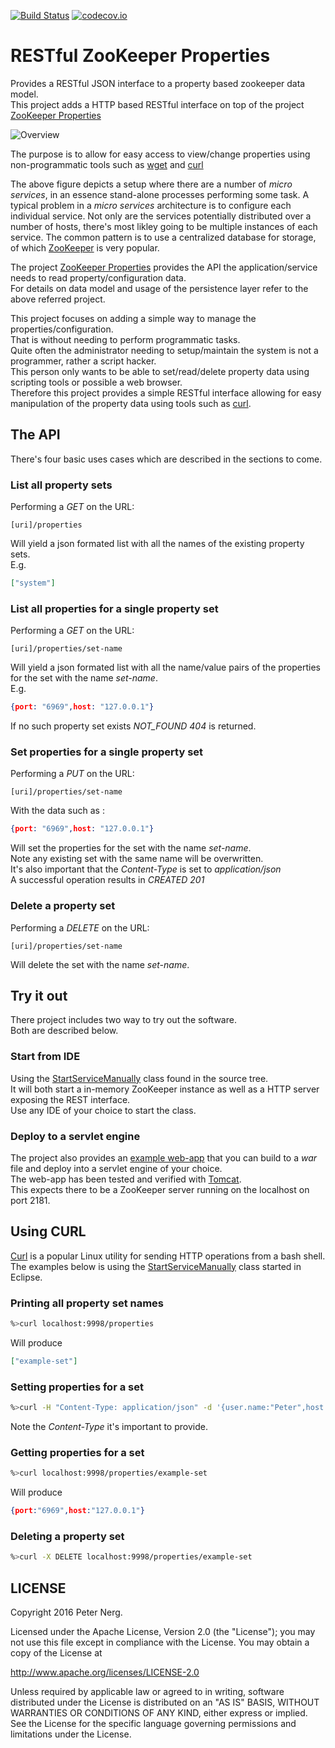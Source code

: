 [![Build Status](https://travis-ci.org/pnerg/restful-zookeeper-properties.svg?branch=master)](https://travis-ci.org/pnerg/restful-zookeeper-properties) [![codecov.io](https://codecov.io/github/pnerg/restful-zookeeper-properties/coverage.svg?branch=master)](https://codecov.io/github/pnerg/restful-zookeeper-properties?branch=master)

# RESTful ZooKeeper Properties
Provides a RESTful JSON interface to a property based zookeeper data model.    
This project adds a HTTP based RESTful interface on top of the project [ZooKeeper Properties](https://github.com/pnerg/zookeeper-properties)

![Overview](https://github.com/pnerg/restful-zookeeper-properties/blob/master/src/main/javadoc/doc-files/overview.png)

The purpose is to allow for easy access to view/change properties using non-programmatic tools such as [wget](https://www.gnu.org/software/wget/) and [curl](http://man.cx/curl)

The above figure depicts a setup where there are a number of _micro services_, in an essence stand-alone processes performing some task. A typical problem in a _micro services_ architecture is to configure each individual service. Not only are the services potentially distributed over a number of hosts, there's most likley going to be multiple instances of each service. 
The common pattern is to use a centralized database for storage, of which [ZooKeeper](https://zookeeper.apache.org/) is very popular.  

The project [ZooKeeper Properties](https://github.com/pnerg/zookeeper-properties) provides the API the application/service needs to read property/configuration data.  
For details on data model and usage of the persistence layer refer to the above referred project. 

This project focuses on adding a simple way to manage the properties/configuration.  
That is without needing to perform programmatic tasks.  
Quite often the administrator needing to setup/maintain the system is not a programmer, rather a script hacker.  
This person only wants to be able to set/read/delete property data using scripting tools or possible a web browser.  
Therefore this project provides a simple RESTful interface allowing for easy manipulation of the property data using tools such as [curl](http://man.cx/curl).

## The API
There's four basic uses cases which are described in the sections to come.  

### List all property sets
Performing a _GET_ on the URL:
```
[uri]/properties
```  
Will yield a json formated list with all the names of the existing property sets.  
E.g.  
```json
["system"]
```
### List all properties for a single property set
Performing a _GET_ on the URL:
```
[uri]/properties/set-name
```  
Will yield a json formated list with all the name/value pairs of the properties for the set with the name _set-name_.  
E.g.  
```json
{port: "6969",host: "127.0.0.1"}
```
If no such property set exists _NOT_FOUND 404_ is returned.
### Set properties for a single property set
Performing a _PUT_ on the URL:
```
[uri]/properties/set-name
```  
With the data such as :
```json
{port: "6969",host: "127.0.0.1"}
```
Will set the properties for the set with the name _set-name_.  
Note any existing set with the same name will be overwritten.  
It's also important that the _Content-Type_ is set to _application/json_  
A successful operation results in _CREATED 201_
### Delete a property set
Performing a _DELETE_ on the URL:
```
[uri]/properties/set-name
```  
Will delete the set with the name _set-name_.  

## Try it out
There project includes two way to try out the software.  
Both are described below.
### Start from IDE
Using the [StartServiceManually](https://github.com/pnerg/restful-zookeeper-properties/blob/master/src/test/java/org/dmonix/zookeeper/StartServiceManually.java) class found in the source tree.  
It will both start a in-memory ZooKeeper instance as well as a HTTP server exposing the REST interface.  
Use any IDE of your choice to start the class.

### Deploy to a servlet engine
The project also provides an [example web-app](https://github.com/pnerg/restful-zookeeper-properties/tree/master/example-web-app) that you can build to a _war_ file and deploy into a servlet engine of your choice.  
The web-app has been tested and verified with [Tomcat](http://tomcat.apache.org/).  
This expects there to be a ZooKeeper server running on the localhost on port 2181.

## Using CURL
[Curl](http://man.cx/curl) is a popular Linux utility for sending HTTP operations from a bash shell.  
The examples below is using the [StartServiceManually](https://github.com/pnerg/restful-zookeeper-properties/blob/master/src/test/java/org/dmonix/zookeeper/StartServiceManually.java) class started in Eclipse.  

### Printing all property set names
```bash
%>curl localhost:9998/properties
```
Will produce
```json
["example-set"]
```
### Setting properties for a set
```bash
%>curl -H "Content-Type: application/json" -d '{user.name:"Peter",host:"127.0.0.1"}' -X PUT localhost:9998/properties/my-properties
```
Note the _Content-Type_ it's important to provide.
### Getting properties for a set
```bash
%>curl localhost:9998/properties/example-set
```
Will produce
```json
{port:"6969",host:"127.0.0.1"}
```
### Deleting a property set
```bash
%>curl -X DELETE localhost:9998/properties/example-set
```
## LICENSE

Copyright 2016 Peter Nerg.

Licensed under the Apache License, Version 2.0 (the "License");
you may not use this file except in compliance with the License.
You may obtain a copy of the License at

<http://www.apache.org/licenses/LICENSE-2.0>

Unless required by applicable law or agreed to in writing, software
distributed under the License is distributed on an "AS IS" BASIS,
WITHOUT WARRANTIES OR CONDITIONS OF ANY KIND, either express or implied.
See the License for the specific language governing permissions and
limitations under the License.
